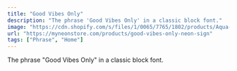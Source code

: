 ```yaml
---
title: "Good Vibes Only"
description: "The phrase 'Good Vibes Only' in a classic block font."
image: "https://cdn.shopify.com/s/files/1/0065/7765/1802/products/Aqua-goodvibesonly.jpg?v=1652846871"
url: "https://myneonstore.com/products/good-vibes-only-neon-sign"
tags: ["Phrase", "Home"]
---
```


The phrase "Good Vibes Only" in a classic block font.